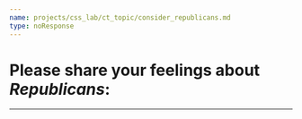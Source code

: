 ```yaml
---
name: projects/css_lab/ct_topic/consider_republicans.md
type: noResponse
---
```


# Please share your feelings about _Republicans_:

---
